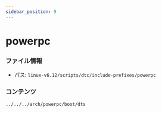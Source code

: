 ```yaml
---
sidebar_position: 9
---
```

# powerpc

### ファイル情報

- パス: `linux-v6.12/scripts/dtc/include-prefixes/powerpc`

### コンテンツ

```txt
../../../arch/powerpc/boot/dts
```
